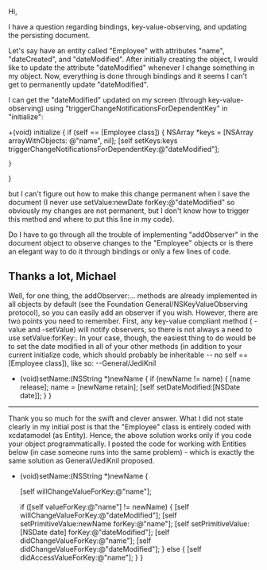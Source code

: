Hi,

I have a question regarding bindings, key-value-observing, and updating the persisting document.

Let's say have an entity called "Employee" with attributes "name", "dateCreated", and "dateModified".  After initially creating the object, I would like to update the attribute "dateModified" whenever I change something in my object.  Now, everything is done through bindings and it seems I can't get to permanently update "dateModified".

I can get the "dateModified" updated on my screen (through key-value-observing) using "triggerChangeNotificationsForDependentKey" in "initialize":
     
 +(void) initialize	{
 	if (self == [Employee class])	{
 		NSArray *keys = [NSArray arrayWithObjects:
 			@"name", nil];
 		[self setKeys:keys triggerChangeNotificationsForDependentKey:@"dateModified"];
 		
 	}
 }

but I can't figure out how to make this change permanent when I save the document (I never use setValue:newDate forKey:@"dateModified" so obviously my changes are not permanent, but I don't know how to trigger this method and where to put this line in my code).

Do I have to go through all the trouble of implementing "addObserver" in the document object to observe changes to the "Employee" objects or is there an elegant way to do it through bindings or only a few lines of code.

Thanks a lot, Michael
----
Well, for one thing, the     addObserver:... methods are already implemented in all objects by default (see the Foundation General/NSKeyValueObserving protocol), so you can easily add an observer if you wish. However, there are two points you need to remember. First, any key-value compliant method (    -value and     -setValue) will notify observers, so there is not always a need to use     setValue:forKey:. In your case, though, the easiest thing to do would be to set the date modified in all of your other methods (in addition to your current     initialize code, which should probably be inheritable -- no     self == [Employee class]), like so: --General/JediKnil

    
 - (void)setName:(NSString *)newName
 {
 	if (newName != name) {
 		[name release];
 		name = [newName retain];
 		[self setDateModified:[NSDate date]];
 	}
 }

----
Thank you so much for the swift and clever answer.  What I did not state clearly in my initial post is that the "Employee" class is entirely coded with xcdatamodel (as Entity).  Hence, the above solution works only if you code your object programmatically.  I posted the code for working with Entities below (in case someone runs into the same problem) - which is exactly the same solution as General/JediKnil proposed.


    
 - (void)setName:(NSString *)newName	{
 	
 	[self willChangeValueForKey:@"name"];
 	
 	if ([self valueForKey:@"name"] != newName)	{
 		[self willChangeValueForKey:@"dateModified"];
 		[self setPrimitiveValue:newName forKey:@"name"];
 		[self setPrimitiveValue:[NSDate date] forKey:@"dateModified"];
 		[self didChangeValueForKey:@"name"];
 		[self didChangeValueForKey:@"dateModified"];
 	}
 	else	{
 		[self didAccessValueForKey:@"name"];
 	}
 }
